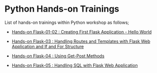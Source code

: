 # Python Hands-on Trainings

List of hands-on trainings within Python workshop as follows;

- [Hands-on Flask-01-02 : Creating First Flask Application - Hello World](./flask-01-02-hello-world-app-Jinja-Template/README.md)

- [Hands-on Flask-03    : Handling Routes and Templates with Flask Web Application and If and For Structure](./flask-03-handling-routes-and-if-for/README.md)

- [Hands-on Flask-04    : Using Get-Post Methods](./flask-04-handling-forms-POST-GET-Methods/README.md)

- [Hands-on Flask-05    : Handling SQL with Flask Web Application](./flask-05-Handling-SQL-with-Flask-Web-Application/README.md)



